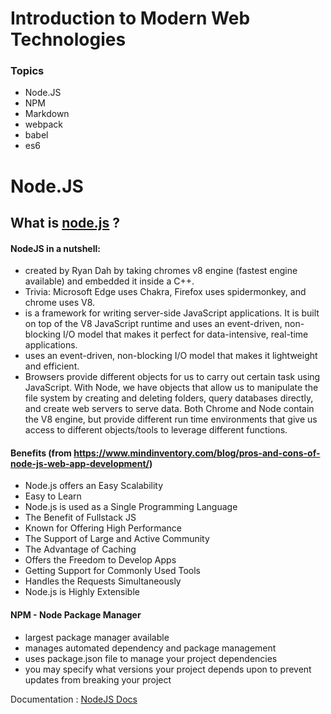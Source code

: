 # Introduction to Modern Web Technologies

### Topics
- Node.JS
- NPM
- Markdown
- webpack
- babel
- es6


# Node.JS

## What is [node.js](https://nodejs.org/en/) ?


#### NodeJS in a nutshell: 
* created by Ryan Dah by taking chromes v8 engine (fastest engine available) and embedded it inside a C++.
* Trivia: Microsoft Edge uses Chakra, Firefox uses spidermonkey, and chrome uses V8.
* is a framework for writing server-side JavaScript applications. It is built on top of the V8 JavaScript runtime and uses an event-driven, non-blocking I/O model that makes it perfect for data-intensive, real-time applications.
* uses an event-driven, non-blocking I/O model that makes it lightweight and efficient.
* Browsers provide different objects for us to carry out certain task using JavaScript. With Node, we have objects that allow us to manipulate the file system by creating and deleting folders, query databases directly, and create web servers to serve data. Both Chrome and Node contain the V8 engine, but provide different run time environments that give us access to different objects/tools to leverage different functions.

#### Benefits (from https://www.mindinventory.com/blog/pros-and-cons-of-node-js-web-app-development/)
* Node.js offers an Easy Scalability
*  Easy to Learn
* Node.js is used as a Single Programming Language
* The Benefit of Fullstack JS
* Known for Offering High Performance
* The Support of Large and Active Community
* The Advantage of Caching
* Offers the Freedom to Develop Apps
* Getting Support for Commonly Used Tools
* Handles the Requests Simultaneously
* Node.js is Highly Extensible

#### NPM  - Node Package Manager
* largest package manager available
* manages automated dependency and package management
* uses package.json file to manage your  project dependencies
* you may specify what versions your project depends upon to prevent updates from breaking your project



Documentation : [NodeJS Docs](https://nodejs.org/en/docs/)